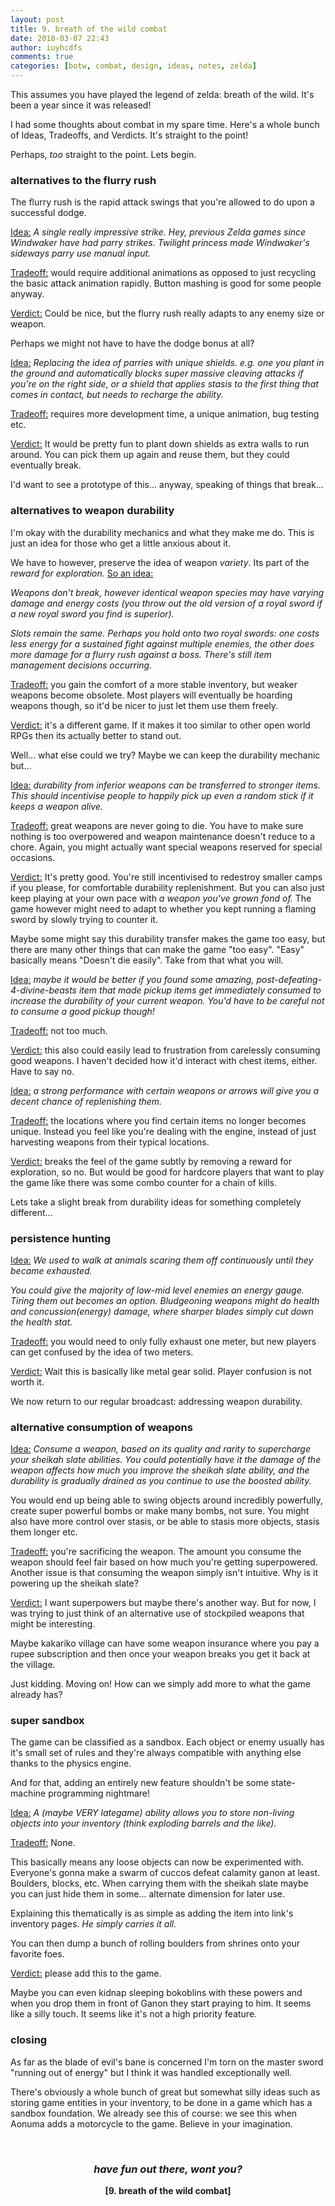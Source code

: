 ```yaml
---
layout: post
title: 9. breath of the wild combat
date: 2018-03-07 22:43
author: iuyhcdfs
comments: true
categories: [botw, combat, design, ideas, notes, zelda]
---
```

This assumes you have played the legend of zelda: breath of the wild. It's been a year since it was released!

I had some thoughts about combat in my spare time. Here's a whole bunch of Ideas, Tradeoffs, and Verdicts. It's straight to the point!

Perhaps,<em> too</em> straight to the point. Lets begin.
<h3><strong>alternatives to the flurry rush</strong></h3>
The flurry rush is the rapid attack swings that you're allowed to do upon a successful dodge.

<span style="text-decoration:underline;">Idea:</span> <em>A single really impressive strike. Hey, previous Zelda games since Windwaker have had parry strikes. Twilight princess made Windwaker's sideways parry use manual input. </em>

<span style="text-decoration:underline;">Tradeoff:</span> would require additional animations as opposed to just recycling the basic attack animation rapidly. Button mashing is good for some people anyway.

<span style="text-decoration:underline;">Verdict:</span> Could be nice, but the flurry rush really adapts to any enemy size or weapon.

Perhaps we might not have to have the dodge bonus at all?

<span style="text-decoration:underline;">Idea:</span> <em>Replacing the idea of parries with</em> <em>unique shields.
e.g. one you plant in the ground and automatically blocks super massive cleaving attacks if you're on the right side, or a shield that applies stasis to the first thing that comes in contact, but needs to recharge the ability.</em><!--more-->

<span style="text-decoration:underline;">Tradeoff:</span> requires more development time, a unique animation, bug testing etc.

<span style="text-decoration:underline;">Verdict:</span> It would be pretty fun to plant down shields as extra walls to run around. You can pick them up again and reuse them, but they could eventually break.

I'd want to see a prototype of this... anyway, speaking of things that break...
<h3><strong>alternatives to weapon durability</strong></h3>
I'm okay with the durability mechanics and what they make me do. This is just an idea for those who get a little anxious about it.

We have to however, preserve the idea of weapon<em> variety</em>. Its part of the <em>reward for exploration.</em> <span style="text-decoration:underline;">So an idea:</span>

<em>Weapons don't break, however identical weapon species may have varying damage and energy costs (you throw out the old version of a royal sword if a new royal sword you find is superior).</em>

<em>Slots remain the same. Perhaps you hold onto two royal swords: one costs less energy for a sustained fight against multiple enemies, the other does more damage for a flurry rush against a boss. There's still item management decisions occurring.</em>

<span style="text-decoration:underline;">Tradeoff:</span> you gain the comfort of a more stable inventory, but weaker weapons become obsolete. Most players will eventually be hoarding weapons though, so it'd be nicer to just let them use them freely.

<span style="text-decoration:underline;">Verdict:</span> it's a different game. If it makes it too similar to other open world RPGs then its actually better to stand out.

Well... what else could we try? Maybe we can keep the durability mechanic but...

<span style="text-decoration:underline;">Idea:</span> <em>durability from inferior weapons can be transferred to stronger items. This should incentivise people to happily pick up even a random stick if it keeps a weapon alive.</em>

<span style="text-decoration:underline;">Tradeoff:</span> great weapons are never going to die. You have to make sure nothing is too overpowered and weapon maintenance doesn't reduce to a chore. Again, you might actually want special weapons reserved for special occasions.

<span style="text-decoration:underline;">Verdict:</span> It's pretty good. You're still incentivised to redestroy smaller camps if you please, for comfortable durability replenishment. But you can also just keep playing at your own pace with <em>a weapon you've grown fond of.</em> The game however might need to adapt to whether you kept running a flaming sword by slowly trying to counter it.

Maybe some might say this durability transfer makes the game too easy, but there are many other things that can make the game "too easy". "Easy" basically means "Doesn't die easily". Take from that what you will.

<span style="text-decoration:underline;">Idea:</span><em> maybe it would be better if you found some amazing, post-defeating-4-divine-beasts item that made pickup items get immediately consumed to increase the durability of your current weapon. You'd have to be careful not to consume a good pickup though!</em>

<span style="text-decoration:underline;">Tradeoff:</span> not too much.

<span style="text-decoration:underline;">Verdict:</span> this also could easily lead to frustration from carelessly consuming good weapons. I haven't decided how it'd interact with chest items, either. Have to say no.

<span style="text-decoration:underline;">Idea:</span> <em>a strong performance with certain weapons or arrows will give you a decent chance of replenishing them.</em>

<span style="text-decoration:underline;">Tradeoff:</span> the locations where you find certain items no longer becomes unique. Instead you feel like you're dealing with the engine, instead of just harvesting weapons from their typical locations.

<span style="text-decoration:underline;">Verdict:</span> breaks the feel of the game subtly by removing a reward for exploration, so no. But would be good for hardcore players that want to play the game like there was some combo counter for a chain of kills.

Lets take a slight break from durability ideas for something completely different...
<h3><strong>persistence hunting</strong></h3>
<span style="text-decoration:underline;">Idea:</span> <em>We used to walk at animals scaring them off continuously until they became exhausted.</em>

<em>You could give the majority of low-mid level enemies an energy gauge. Tiring them out becomes an option. Bludgeoning weapons might do health and concussion(energy) damage, where sharper blades simply cut down the health stat.</em>

<span style="text-decoration:underline;">Tradeoff:</span> you would need to only fully exhaust one meter, but new players can get confused by the idea of two meters.

<span style="text-decoration:underline;">Verdict:</span> Wait this is basically like metal gear solid. Player confusion is not worth it.

We now return to our regular broadcast: addressing weapon durability.
<h3><strong>alternative consumption of weapons</strong></h3>
<span style="text-decoration:underline;">Idea:</span> <em>Consume a weapon, based on its quality and rarity to supercharge your sheikah slate abilities. You could potentially have it the damage of the weapon affects how much you improve the sheikah slate ability, and the durability is gradually drained as you continue to use the boosted ability.</em>

You would end up being able to swing objects around incredibly powerfully, create super powerful bombs or make many bombs, not sure. You might also have more control over stasis, or be able to stasis more objects, stasis them longer etc.

<span style="text-decoration:underline;">Tradeoff:</span> you're sacrificing the weapon. The amount you consume the weapon should feel fair based on how much you're getting superpowered. Another issue is that consuming the weapon simply isn't intuitive. Why is it powering up the sheikah slate?

<span style="text-decoration:underline;">Verdict:</span> I want superpowers but maybe there's another way. But for now, I was trying to just think of an alternative use of stockpiled weapons that might be interesting.

Maybe kakariko village can have some weapon insurance where you pay a rupee subscription and then once your weapon breaks you get it back at the village.

Just kidding. Moving on! How can we simply add more to what the game already has?
<h3><strong>super sandbox</strong></h3>
The game can be classified as a sandbox. Each object or enemy usually has it's small set of rules and they're always compatible with anything else thanks to the physics engine.

And for that, adding an entirely new feature shouldn't be some state-machine programming nightmare!

<span style="text-decoration:underline;">Idea:</span> <em>A (maybe VERY lategame) ability allows you to store non-living objects into your inventory (think exploding barrels and the like).</em>

<span style="text-decoration:underline;">Tradeoff:</span> None.

This basically means any loose objects can now be experimented with. Everyone's gonna make a swarm of cuccos defeat calamity ganon at least. Boulders, blocks, etc. When carrying them with the sheikah slate maybe you can just hide them in some... alternate dimension for later use.

Explaining this thematically is as simple as adding the item into link's inventory pages. <em>He simply carries it all.</em>

You can then dump a bunch of rolling boulders from shrines onto your favorite foes.

<span style="text-decoration:underline;">Verdict:</span> please add this to the game.

Maybe you can even kidnap sleeping bokoblins with these powers and when you drop them in front of Ganon they start praying to him. It seems like a silly touch. It seems like it's not a high priority feature.
<h3><strong>closing</strong></h3>
As far as the blade of evil's bane is concerned I'm torn on the master sword "running out of energy" but I think it was handled exceptionally well.

There's obviously a whole bunch of great but somewhat silly ideas such as storing game entities in your inventory, to be done in a game which has a sandbox foundation. We already see this of course: we see this when Aonuma adds a motorcycle to the game. Believe in your imagination.

&nbsp;
<h3 style="text-align:center;"><em><strong>have fun out there, wont you?</strong></em></h3>
<p style="text-align:center;"><strong>[9. breath of the wild combat]</strong></p>
&nbsp;

&nbsp;

&nbsp;
